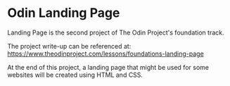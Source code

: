# Odin Landing Page

Landing Page is the second project of The Odin Project's foundation track.

The project write-up can be referenced at: https://www.theodinproject.com/lessons/foundations-landing-page

At the end of this project, a landing page that might be used for some websites will be created using HTML and CSS.